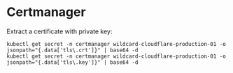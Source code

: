 # Certmanager

Extract a certificate with private key:

```shell
kubectl get secret -n certmanager wildcard-cloudflare-production-01 -o jsonpath="{.data['tls\.crt']}" | base64 -d
kubectl get secret -n certmanager wildcard-cloudflare-production-01 -o jsonpath="{.data['tls\.key']}" | base64 -d
```
